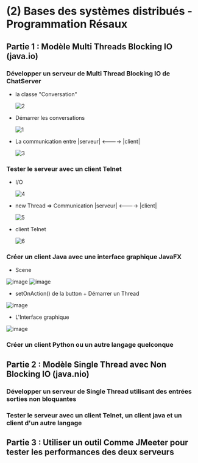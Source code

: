 # (2) Bases des systèmes distribués - Programmation Résaux

## Partie 1 : Modèle Multi Threads Blocking IO (java.io)
   ### Développer un serveur de Multi Thread Blocking IO de ChatServer
   * la classe "Conversation" 
            
       ![2](https://user-images.githubusercontent.com/92756846/220728908-d2cb612f-c02a-417e-ab68-07b85ea87dae.jpg)
            
   * Démarrer les conversations
       
       ![1](https://user-images.githubusercontent.com/92756846/220728890-fe8c3d6e-d179-4559-9b42-6f70aa38e80d.jpg) 
       
   * La communication entre |serveur| <----> |client|
   
       ![3](https://user-images.githubusercontent.com/92756846/220728922-7546ca80-c652-45ee-a208-146f0ca823a1.jpg)
   
   ### Tester le serveur avec un client Telnet
   * I/O
   
      ![4](https://user-images.githubusercontent.com/92756846/220728946-cc8cab54-9b7a-4ca3-9905-463ac21543a3.jpg)
      
   * new Thread => Communication |serveur| <----> |client|
      
      ![5](https://user-images.githubusercontent.com/92756846/220728978-cbfd3519-0996-4589-906d-de4de17d2199.jpg)
      
   * client Telnet
      
      ![6](https://user-images.githubusercontent.com/92756846/220728996-aee84afc-1331-47fc-984e-a443efb8bed7.jpg)
   
   ### Créer un client Java avec une interface graphique JavaFX
   * Scene
   
   ![image](https://user-images.githubusercontent.com/92756846/220988426-4db1ac9c-6bc2-4024-88e2-90954ab80a60.png)
   ![image](https://user-images.githubusercontent.com/92756846/220988521-71711c87-9643-4b37-93dd-6a7746fda6aa.png)
   
   * setOnAction() de la button <Connecter> + Démarrer un Thread
   
   ![image](https://user-images.githubusercontent.com/92756846/220989114-197a2a6f-e04b-4fed-8bb1-87a5c507af42.png)

   * L'Interface graphique
   
   ![image](https://user-images.githubusercontent.com/92756846/220989780-1aa1a913-8050-4719-b2fb-9f959dfd3567.png)

   ### Créer un client Python ou un autre langage quelconque
      
## Partie 2 : Modèle Single Thread avec Non Blocking IO (java.nio)
   ### Développer un serveur de Single Thread  utilisant des entrées sorties non bloquantes 
   
   ### Tester le serveur avec un client Telnet, un client java et un client d'un autre langage
      
## Partie 3 : Utiliser un outil Comme JMeeter pour tester les performances des deux serveurs

